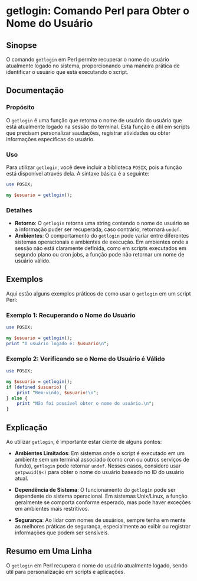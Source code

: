 <!--
Meta Description: # getlogin: Comando Perl para Obter o Nome do Usuário ## Sinopse O comando `getlogin` em Perl permite recuperar o nome do usuário atualmente logado no...
Meta Keywords: usuário, getlogin, nome, perl, usuario
-->

# getlogin: Comando Perl para Obter o Nome do Usuário

## Sinopse
O comando `getlogin` em Perl permite recuperar o nome do usuário atualmente logado no sistema, proporcionando uma maneira prática de identificar o usuário que está executando o script.

## Documentação
### Propósito
O `getlogin` é uma função que retorna o nome de usuário do usuário que está atualmente logado na sessão do terminal. Esta função é útil em scripts que precisam personalizar saudações, registrar atividades ou obter informações específicas do usuário.

### Uso
Para utilizar `getlogin`, você deve incluir a biblioteca `POSIX`, pois a função está disponível através dela. A sintaxe básica é a seguinte:

```perl
use POSIX;

my $usuario = getlogin();
```

### Detalhes
- **Retorno**: O `getlogin` retorna uma string contendo o nome do usuário se a informação puder ser recuperada; caso contrário, retornará `undef`.
- **Ambientes**: O comportamento do `getlogin` pode variar entre diferentes sistemas operacionais e ambientes de execução. Em ambientes onde a sessão não está claramente definida, como em scripts executados em segundo plano ou cron jobs, a função pode não retornar um nome de usuário válido.

## Exemplos
Aqui estão alguns exemplos práticos de como usar o `getlogin` em um script Perl:

### Exemplo 1: Recuperando o Nome do Usuário
```perl
use POSIX;

my $usuario = getlogin();
print "O usuário logado é: $usuario\n";
```

### Exemplo 2: Verificando se o Nome do Usuário é Válido
```perl
use POSIX;

my $usuario = getlogin();
if (defined $usuario) {
    print "Bem-vindo, $usuario!\n";
} else {
    print "Não foi possível obter o nome do usuário.\n";
}
```

## Explicação
Ao utilizar `getlogin`, é importante estar ciente de alguns pontos:

- **Ambientes Limitados**: Em sistemas onde o script é executado em um ambiente sem um terminal associado (como cron ou outros serviços de fundo), `getlogin` pode retornar `undef`. Nesses casos, considere usar `getpwuid($<)` para obter o nome do usuário baseado no ID do usuário atual.
  
- **Dependência de Sistema**: O funcionamento do `getlogin` pode ser dependente do sistema operacional. Em sistemas Unix/Linux, a função geralmente se comporta conforme esperado, mas pode haver exceções em ambientes mais restritivos.

- **Segurança**: Ao lidar com nomes de usuários, sempre tenha em mente as melhores práticas de segurança, especialmente ao exibir ou registrar informações que podem ser sensíveis.

## Resumo em Uma Linha
O `getlogin` em Perl recupera o nome do usuário atualmente logado, sendo útil para personalização em scripts e aplicações.